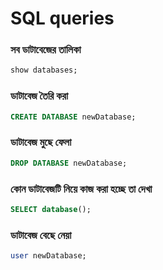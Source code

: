 # SQL queries

### সব ডাটাবেজের তালিকা

```sql
show databases;
```

### ডাটাবেজ তৈরি করা

```sql
CREATE DATABASE newDatabase;
```

### ডাটাবেজ মুছে ফেলা

```sql
DROP DATABASE newDatabase;
```

### কোন ডাটাবেজটি নিয়ে কাজ করা হচ্ছে তা দেখা

```sql
SELECT database();
```

### ডাটাবেজ বেছে নেয়া

```sql
user newDatabase;
```

